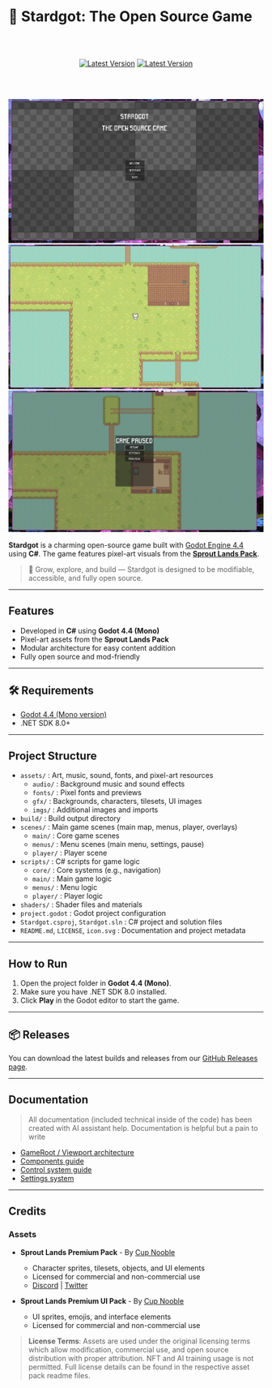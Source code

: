 # 🌟 Stardgot: The Open Source Game

<div align="center">

  <br/>
  <br/>

  <a href="https://github.com/Times-Z/stardgot"><img src="https://img.shields.io/github/v/release/Times-Z/stardgot?label=Latest%20Version&color=c56a90&style=for-the-badge&logo=star)" alt="Latest Version" /></a>
  <a href="https://github.com/Times-Z/stardgot"><img src="https://img.shields.io/github/actions/workflow/status/Times-Z/stardgot/.github/workflows/build-and-release.yml?branch=main&label=Pipeline%20Status&color=c56a90&style=for-the-badge&logo=star" alt="Latest Version" /></a>

  <br/>
  <br/>

  <a href="https://github.com/Times-Z/stardgot"><img src="./.github/imgs/screen01.png" alt="screen01" /></a>
  <a href="https://github.com/Times-Z/stardgot"><img src="./.github/imgs/screen02.png" alt="screen02" /></a>
  <a href="https://github.com/Times-Z/stardgot"><img src="./.github/imgs/screen03.png" alt="screen03" /></a>
</div>

**Stardgot** is a charming open-source game built with [Godot Engine 4.4](https://godotengine.org/) using **C#**. The game features pixel-art visuals from the **[Sprout Lands Pack](#Credits)**.

> 🌱 Grow, explore, and build — Stardgot is designed to be modifiable, accessible, and fully open source.


---

## Features

- Developed in **C#** using **Godot 4.4 (Mono)**
- Pixel-art assets from the **Sprout Lands Pack**
- Modular architecture for easy content addition
- Fully open source and mod-friendly

---

## 🛠 Requirements

- [Godot 4.4 (Mono version)](https://godotengine.org/download)
- .NET SDK 8.0+

---

## Project Structure

- `assets/` : Art, music, sound, fonts, and pixel-art resources
  - `audio/` : Background music and sound effects
  - `fonts/` : Pixel fonts and previews
  - `gfx/` : Backgrounds, characters, tilesets, UI images
  - `imgs/` : Additional images and imports
- `build/` : Build output directory
- `scenes/` : Main game scenes (main map, menus, player, overlays)
  - `main/` : Core game scenes
  - `menus/` : Menu scenes (main menu, settings, pause)
  - `player/` : Player scene
- `scripts/` : C# scripts for game logic
  - `core/` : Core systems (e.g., navigation)
  - `main/` : Main game logic
  - `menus/` : Menu logic
  - `player/` : Player logic
- `shaders/` : Shader files and materials
- `project.godot` : Godot project configuration
- `Stardgot.csproj`, `Stardgot.sln` : C# project and solution files
- `README.md`, `LICENSE`, `icon.svg` : Documentation and project metadata

---

## How to Run

1. Open the project folder in **Godot 4.4 (Mono)**.
2. Make sure you have .NET SDK 8.0 installed.
3. Click **Play** in the Godot editor to start the game.

---

## 📦 Releases

You can download the latest builds and releases from our [GitHub Releases page](https://github.com/Times-Z/stardgot/releases).

---

## Documentation

> All documentation (included technical inside of the code) has been created with AI assistant help. Documentation is helpful but a pain to write

- [GameRoot / Viewport architecture](docs/architecture-gameroot.md)
- [Components guide](docs/components-guide.md)
- [Control system guide](docs/controls-system-guide.md)
- [Settings system](docs/settings-system-guide.md)

---

## Credits

### Assets

- **Sprout Lands Premium Pack** - By [Cup Nooble](https://cupnooble.itch.io/)
  - Character sprites, tilesets, objects, and UI elements
  - Licensed for commercial and non-commercial use
  - [Discord](https://discord.gg/PyDwcnPY) | [Twitter](https://twitter.com/Sprout_Lands)

- **Sprout Lands Premium UI Pack** - By [Cup Nooble](https://cupnooble.itch.io/)
  - UI sprites, emojis, and interface elements
  - Licensed for commercial and non-commercial use

> **License Terms**: Assets are used under the original licensing terms which allow modification, commercial use, and open source distribution with proper attribution. NFT and AI training usage is not permitted. Full license details can be found in the respective asset pack readme files.
